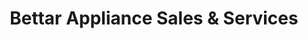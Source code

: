 ---
title: "Bettar Appliance Sales & Services"
url: /kensington/bettar-appliance-sales-and-services/
shop: appliance
---